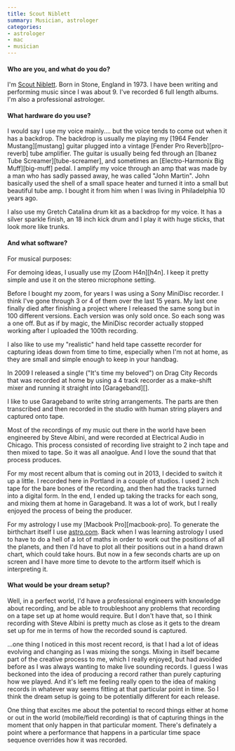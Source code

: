 ```yaml
---
title: Scout Niblett
summary: Musician, astrologer
categories:
- astrologer
- mac
- musician
---
```


#### Who are you, and what do you do?
 
I'm [Scout Niblett](http://www.scoutniblett.com/ "Scout's website."). Born in Stone, England in 1973. I have been writing and performing music since I was about 9. I've recorded 6 full length albums. I'm also a professional astrologer.

#### What hardware do you use?

I would say I use my voice mainly.... but the voice tends to come out when it has a backdrop. The backdrop is usually me playing my [1964 Fender Mustang][mustang] guitar plugged into a vintage [Fender Pro Reverb][pro-reverb] tube amplifier. The guitar is usually being fed through an [Ibanez Tube Screamer][tube-screamer], and sometimes an [Electro-Harmonix Big Muff][big-muff] pedal. I amplify my voice through an amp that was made by a man who has sadly passed away, he was called "John Martin". John basically used the shell of a small space heater and turned it into a small but beautiful tube amp. I bought it from him when I was living in Philadelphia 10 years ago.

I also use my Gretch Catalina drum kit as a backdrop for my voice. It has a silver sparkle finish, an 18 inch kick drum and I play it with huge sticks, that look more like trunks.
 
#### And what software?

For musical purposes:

For demoing ideas, I usually use my [Zoom H4n][h4n]. I keep it pretty simple and use it on the stereo microphone setting.

Before I bought my zoom, for years I was using a Sony MiniDisc recorder. I think I've gone through 3 or 4 of them over the last 15 years. My last one finally died after finishing a project where I released the same song but in 100 different versions. Each version was only sold once. So each song was a one off. But as if by magic, the MiniDisc recorder actually stopped working after I uploaded the 100th recording.

I also like to use my "realistic" hand held tape cassette recorder for capturing ideas down from time to time, especially when I'm not at home, as they are small and simple enough to keep in your handbag.

In 2009 I released a single ("It's time my beloved") on Drag City Records that was recorded at home by using a 4 track recorder as a make-shift mixer and running it straight into [Garageband][].

I like to use Garageband to write string arrangements. The parts are then transcribed and then recorded in the studio with human string players and captured onto tape.

Most of the recordings of my music out there in the world have been engineered by Steve Albini, and were recorded at Electrical Audio in Chicago. This process consisted of recording live straight to 2 inch tape and then mixed to tape. So it was all anaolgue. And I love the sound that that process produces.

For my most recent album that is coming out in 2013, I decided to switch it up a little. I recorded here in Portland in a couple of studios. I used 2 inch tape for the bare bones of the recording, and then had the tracks turned into a digital form. In the end, I ended up taking the tracks for each song, and mixing them at home in Garageband. It was a lot of work, but I really enjoyed the process of being the producer.

For my astrology I use my [Macbook Pro][macbook-pro]. To generate the birthchart itself I use [astro.com](http://astro.com/ "An astrology/horoscope website."). Back when I was learning astrology I used to have to do a hell of a lot of maths in order to work out the positions of all the planets, and then I'd have to plot all their positions out in a hand drawn chart, which could take hours. But now in a few seconds charts are up on screen and I have more time to devote to the artform itself which is interpreting it.

#### What would be your dream setup?

Well, in a perfect world, I'd have a professional engineers with knowledge about recording, and be able to troubleshoot any problems that recording on a tape set up at home would require. But I don't have that, so I think recording with Steve Albini is pretty much as close as it gets to the dream set up for me in terms of how the recorded sound is captured.

...one thing I noticed in this most recent record, is that I had a lot of ideas evolving and changing as I was mixing the songs. Mixing in itself became part of the creative process to me, which I really enjoyed, but had avoided before as I was always wanting to make live sounding records. I guess I was beckoned into the idea of producing a record rather than purely capturing how we played. And it's left me feeling really open to the idea of making records in whatever way seems fitting at that particular point in time. So I think the dream setup is going to be potentially different for each release.

One thing that excites me about the potential to record things either at home or out in the world (mobile/field recording) is that of capturing things in the moment that only happen in that particular moment. There's definately a point where a performance that happens in a particular time space sequence overrides how it was recorded.